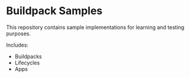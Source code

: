 # Buildpack Samples

This repository contains sample implementations for learning and testing purposes.

Includes:
- Buildpacks
- Lifecycles
- Apps

